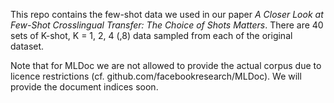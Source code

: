 This repo contains the few-shot data we used in our paper *A Closer
Look at Few-Shot Crosslingual Transfer: The Choice of Shots Matters*.
There are 40 sets of K-shot, K = 1, 2, 4 (,8) data sampled from each
of the original dataset.


Note that for MLDoc we are not allowed to provide the actual corpus
due to licence restrictions
(cf. github.com/facebookresearch/MLDoc). We will provide the document
indices soon.

